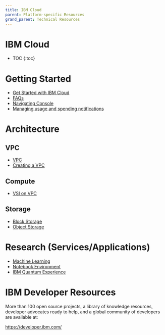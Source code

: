 ```yaml
---
title: IBM Cloud
parent: Platform-specific Resources
grand_parent: Technical Resources
---
```


# IBM Cloud
* TOC
{:toc}

# Getting Started

- [Get Started with IBM Cloud](https://www.ibm.com/cloud/get-started)
- [FAQs](https://cloud.ibm.com/docs?tab=faqs)
- [Navigating Console](https://cloud.ibm.com/docs/overview?topic=overview-ui)
- [Managing usage and spending notifications](https://cloud.ibm.com/docs/billing-usage?topic=billing-usage-spending)

# Architecture

## VPC

- [VPC](https://cloud.ibm.com/docs/vpc)
- [Creating a VPC](https://cloud.ibm.com/docs/vpc?topic=vpc-creating-a-vpc-using-the-ibm-cloud-console)

## Compute

- [VSI on VPC](https://cloud.ibm.com/docs/vpc?topic=vpc-about-advanced-virtual-servers">https://cloud.ibm.com/docs/vpc?topic=vpc-about-advanced-virtual-servers)

## Storage

- [Block Storage](https://cloud.ibm.com/docs/vpc?topic=vpc-block-storage-about)
- [Object Storage](https://cloud.ibm.com/docs/cloud-object-storage?topic=cloud-object-storage-getting-started-cloud-object-storage)

# Research (Services/Applications)

- [Machine Learning](https://dataplatform.cloud.ibm.com/docs/content/wsj/landings/wml.html)
- [Notebook Environment](https://dataplatform.cloud.ibm.com/docs/content/wsj/landings/wsl.html)
- [IBM Quantum Experience](https://quantum-computing.ibm.com/)

# IBM Developer Resources

More than 100 open source projects, a library of knowledge resources, developer advocates ready to help, and a global community of developers are available at:

<https://developer.ibm.com/>
